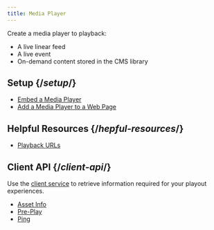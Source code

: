 ```yaml
---
title: Media Player
---
```


Create a media player to playback:

- A live linear feed
- A live event
- On-demand content stored in the CMS library

## Setup  {/*setup*/}

- [Embed a Media Player](/uplynk/deliver/media_player/embed_media_player)
- [Add a Media Player to a Web Page](/uplynk/deliver/media_player/add_media_player_to_web_page)

## Helpful Resources  {/*hepful-resources*/}

- [Playback URLs](/uplynk/deiver/media_player)


## Client API  {/*client-api*/}

Use the [client service](https://docs.edgecast.com/video/Content/Develop/Client.htm) to retrieve information required for your playout experiences.

- [Asset Info](https://docs.edgecast.com/video/Content/Develop/AssetInfo.htm)
- [Pre-Play](https://docs.edgecast.com/video/Content/Develop/Preplayv2.htm)
- [Ping](https://docs.edgecast.com/video/Content/Develop/Pingv2.htm)
